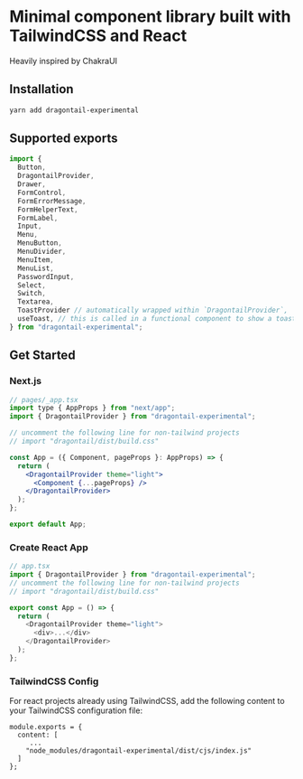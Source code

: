 # Minimal component library built with TailwindCSS and React

Heavily inspired by ChakraUI

## Installation

```bash
yarn add dragontail-experimental
```

## Supported exports

```typescript
import {
  Button,
  DragontailProvider,
  Drawer,
  FormControl,
  FormErrorMessage,
  FormHelperText,
  FormLabel,
  Input,
  Menu,
  MenuButton,
  MenuDivider,
  MenuItem,
  MenuList,
  PasswordInput,
  Select,
  Switch,
  Textarea,
  ToastProvider // automatically wrapped within `DragontailProvider`,
  useToast, // this is called in a functional component to show a toast message
} from "dragontail-experimental";
```

## Get Started

### Next.js

```jsx
// pages/_app.tsx
import type { AppProps } from "next/app";
import { DragontailProvider } from "dragontail-experimental";

// uncomment the following line for non-tailwind projects
// import "dragontail/dist/build.css"

const App = ({ Component, pageProps }: AppProps) => {
  return (
    <DragontailProvider theme="light">
      <Component {...pageProps} />
    </DragontailProvider>
  );
};

export default App;
```

### Create React App

```typescript
// app.tsx
import { DragontailProvider } from "dragontail-experimental";
// uncomment the following line for non-tailwind projects
// import "dragontail/dist/build.css"

export const App = () => {
  return (
    <DragontailProvider theme="light">
      <div>...</div>
    </DragontailProvider>
  );
};
```

### TailwindCSS Config

For react projects already using TailwindCSS, add the following content to your TailwindCSS configuration file:

```
module.exports = {
  content: [
     ...
    "node_modules/dragontail-experimental/dist/cjs/index.js"
  ]
};
```
